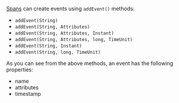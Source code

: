[Spans](../span/index.html) can create events using ``addEvent()`` methods:

* ``addEvent(String)``
* ``addEvent(String, Attributes)``
* ``addEvent(String, Attributes, Instant)``
* ``addEvent(String, Attributes, long, TimeUnit)``
* ``addEvent(String, Instant)``
* ``addEvent(String, long, TimeUnit)``

As you can see from the above methods, an event has the following properties:

* name
* attributes
* timestamp
